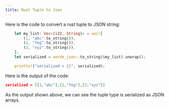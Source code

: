 ```yaml
---
title: Rust Tuple to Json
---
```

 

Here is the code to convert a rust tuple to JSON string:

```rust
    let my_list: Vec<(i32, String)> = vec![
        (1, "abc".to_string()),
        (2, "feg".to_string()),
        (3, "xyz".to_string()),
    ];
    let serialized = serde_json::to_string(&my_list).unwrap();

    println!("serialized = {}", serialized);
```

Here is the output of the code:

```json
serialized = [[1,"abc"],[2,"feg"],[3,"xyz"]]
```

As the output shown above, we can see the tuple type is serialized as  JSON arrays.


